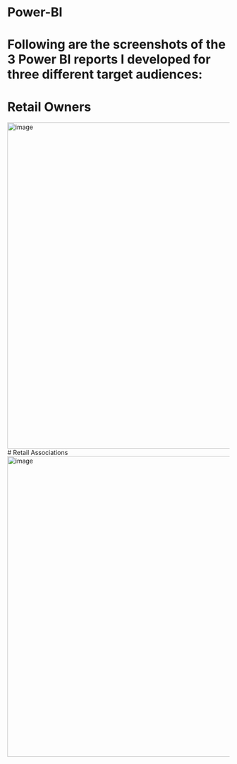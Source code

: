 # Power-BI

# Following are the screenshots of the 3 Power BI reports I developed for three different target audiences: 
# Retail Owners
<img width="740" alt="image" src="https://github.com/Akilvish/Power-BI/assets/120144203/e01f8571-45cf-4876-813a-95ba3831ba24">
# Retail Associations
<img width="682" alt="image" src="https://github.com/Akilvish/Power-BI/assets/120144203/15fd0ed8-8097-4c8e-adb8-8ea5fc1b6e46">
